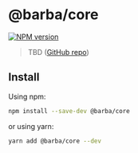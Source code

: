 # @barba/core

[![NPM version](https://img.shields.io/npm/v/@barba/core.svg?style=flat-square)](https://www.npmjs.com/package/@barba/core)

> TBD ([GitHub repo](https://github.com/barbajs/barba.js))

## Install

Using npm:

```sh
npm install --save-dev @barba/core
```

or using yarn:

```sh
yarn add @barba/core --dev
```
